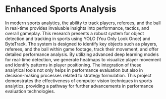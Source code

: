 # Enhanced Sports Analysis

In modern sports analytics, the ability to track players, referees, and the ball in real-time provides invaluable insights into performance, tactics, and overall gameplay. This research presents a robust system for object detection and tracking in sports using YOLO (You Only Look Once) and ByteTrack. The system is designed to identify key objects such as players, referees, and the ball within game footage, track their movement, and offer detailed performance analysis. By utilizing advanced deep learning models for real-time detection, we generate heatmaps to visualize player movement and identify patterns in player positioning. The integration of these analytical tools not only helps in performance evaluation but also in decision-making processes related to strategy formulation. This project demonstrates the effectiveness of computer vision techniques in sports analytics, providing a pathway for further advancements in performance evaluation technologies.
